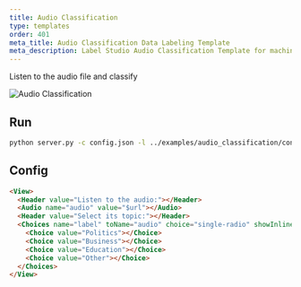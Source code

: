 ```yaml
---
title: Audio Classification
type: templates
order: 401
meta_title: Audio Classification Data Labeling Template
meta_description: Label Studio Audio Classification Template for machine learning and data science data labeling projects.
---
```


Listen to the audio file and classify

<img src="/images/screens/audio_classification.png" class="img-template-example" title="Audio Classification" />

## Run

```bash
python server.py -c config.json -l ../examples/audio_classification/config.xml -i ../examples/audio_classification/tasks.json -o output_audio_classes
```

## Config 

```html
<View>
  <Header value="Listen to the audio:"></Header>
  <Audio name="audio" value="$url"></Audio>
  <Header value="Select its topic:"></Header>
  <Choices name="label" toName="audio" choice="single-radio" showInline="true">
    <Choice value="Politics"></Choice>
    <Choice value="Business"></Choice>
    <Choice value="Education"></Choice>
    <Choice value="Other"></Choice>
  </Choices>
</View>
```

